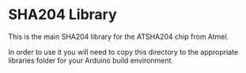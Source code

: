 SHA204 Library
==============

This is the main SHA204 library for the ATSHA204 chip from Atmel.

In order to use it you will need to copy this directory to the appropriate libraries folder for your Arduino build environment.

